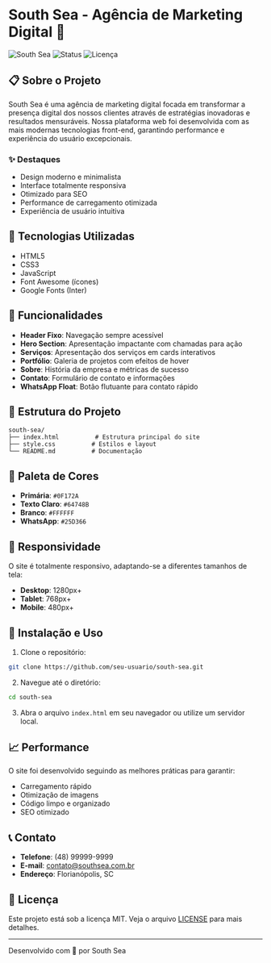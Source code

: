 # South Sea - Agência de Marketing Digital 🌊

![South Sea](https://img.shields.io/badge/South%20Sea-Marketing%20Digital-0F172A)
![Status](https://img.shields.io/badge/Status-Em%20Produção-success)
![Licença](https://img.shields.io/badge/Licença-MIT-blue)

## 📋 Sobre o Projeto

South Sea é uma agência de marketing digital focada em transformar a presença digital dos nossos clientes através de estratégias inovadoras e resultados mensuráveis. Nossa plataforma web foi desenvolvida com as mais modernas tecnologias front-end, garantindo performance e experiência do usuário excepcionais.

### ✨ Destaques

- Design moderno e minimalista
- Interface totalmente responsiva
- Otimizado para SEO
- Performance de carregamento otimizada
- Experiência de usuário intuitiva

## 🚀 Tecnologias Utilizadas

- HTML5
- CSS3
- JavaScript
- Font Awesome (ícones)
- Google Fonts (Inter)

## 🎯 Funcionalidades

- **Header Fixo**: Navegação sempre acessível
- **Hero Section**: Apresentação impactante com chamadas para ação
- **Serviços**: Apresentação dos serviços em cards interativos
- **Portfólio**: Galeria de projetos com efeitos de hover
- **Sobre**: História da empresa e métricas de sucesso
- **Contato**: Formulário de contato e informações
- **WhatsApp Float**: Botão flutuante para contato rápido

## 📂 Estrutura do Projeto

```
south-sea/
├── index.html          # Estrutura principal do site
├── style.css          # Estilos e layout
└── README.md          # Documentação
```

## 🎨 Paleta de Cores

- **Primária**: `#0F172A`
- **Texto Claro**: `#64748B`
- **Branco**: `#FFFFFF`
- **WhatsApp**: `#25D366`

## 📱 Responsividade

O site é totalmente responsivo, adaptando-se a diferentes tamanhos de tela:

- **Desktop**: 1280px+
- **Tablet**: 768px+
- **Mobile**: 480px+

## 🔧 Instalação e Uso

1. Clone o repositório:
```bash
git clone https://github.com/seu-usuario/south-sea.git
```

2. Navegue até o diretório:
```bash
cd south-sea
```

3. Abra o arquivo `index.html` em seu navegador ou utilize um servidor local.

## 📈 Performance

O site foi desenvolvido seguindo as melhores práticas para garantir:

- Carregamento rápido
- Otimização de imagens
- Código limpo e organizado
- SEO otimizado

## 📞 Contato

- **Telefone**: (48) 99999-9999
- **E-mail**: contato@southsea.com.br
- **Endereço**: Florianópolis, SC

## 📄 Licença

Este projeto está sob a licença MIT. Veja o arquivo [LICENSE](LICENSE) para mais detalhes.

---

Desenvolvido com 💙 por South Sea
